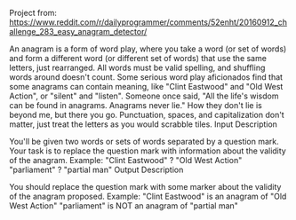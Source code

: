 Project from: https://www.reddit.com/r/dailyprogrammer/comments/52enht/20160912_challenge_283_easy_anagram_detector/

An anagram is a form of word play, where you take a word (or set of words) and form a different word (or different set of words) that use the same letters, just rearranged. All words must be valid spelling, and shuffling words around doesn't count.
Some serious word play aficionados find that some anagrams can contain meaning, like "Clint Eastwood" and "Old West Action", or "silent" and "listen".
Someone once said, "All the life's wisdom can be found in anagrams. Anagrams never lie." How they don't lie is beyond me, but there you go.
Punctuation, spaces, and capitalization don't matter, just treat the letters as you would scrabble tiles.
Input Description

You'll be given two words or sets of words separated by a question mark. Your task is to replace the question mark with information about the validity of the anagram. Example:
"Clint Eastwood" ? "Old West Action"
"parliament" ? "partial man"
Output Description

You should replace the question mark with some marker about the validity of the anagram proposed. Example:
"Clint Eastwood" is an anagram of "Old West Action"
"parliament" is NOT an anagram of "partial man"
